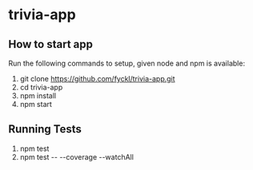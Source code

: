 # trivia-app
## How to start app
Run the following commands to setup, given node and npm is available:

  1. git clone https://github.com/fyckl/trivia-app.git
  2. cd trivia-app
  3. npm install
  4. npm start 

## Running Tests

  1. npm test 
  2. npm test -- --coverage --watchAll 

